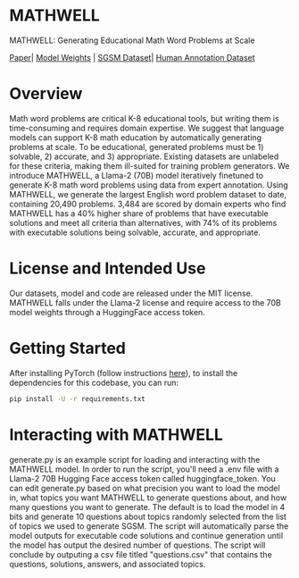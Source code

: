 # MATHWELL
MATHWELL: Generating Educational Math Word Problems at Scale

[Paper]()| [Model Weights](https://huggingface.co/bryanchrist/MATHWELL) | [SGSM Dataset](https://huggingface.co/datasets/bryanchrist/SGSM)| [Human Annotation Dataset](https://huggingface.co/datasets/bryanchrist/annotations)

# Overview 
Math word problems are critical K-8 educational tools, but writing them is time-consuming and requires domain expertise. We suggest that language models can support K-8 math education by automatically generating problems at scale. To be educational, generated problems must be 1) solvable, 2) accurate, and 3) appropriate. Existing datasets are unlabeled for these criteria, making them ill-suited for training problem generators. We introduce MATHWELL, a Llama-2 (70B) model iteratively finetuned to generate K-8 math word problems using data from expert annotation. Using MATHWELL, we generate the largest English word problem dataset to date, containing 20,490 problems. 3,484 are scored by domain experts who find MATHWELL has a 40% higher share of problems that have executable solutions and meet all criteria than alternatives, with 74% of its problems with executable solutions being solvable, accurate, and appropriate.

# License and Intended Use
Our datasets, model and code are released under the MIT license. MATHWELL falls under the Llama-2 license and require access to the 70B model weights through a HuggingFace access token. 

# Getting Started
After installing PyTorch (follow instructions [here](https://pytorch.org/get-started/locally/)), to install the dependencies for this codebase, you can run: 
```bash
pip install -U -r requirements.txt
```
# Interacting with MATHWELL
generate.py is an example script for loading and interacting with the MATHWELL model. In order to run the script, you'll need a .env file with a Llama-2 70B Hugging Face access token called huggingface_token. You can edit generate.py based on what precision you want to load the model in, what topics you want MATHWELL to generate questions about, and how many questions you want to generate. The default is to load the model in 4 bits and generate 10 questions about topics randomly selected from the list of topics we used to generate SGSM. The script will automatically parse the model outputs for executable code solutions and continue generation until the model has output the desired number of questions. The script will conclude by outputing a csv file titled "questions.csv" that contains the questions, solutions, answers, and associated topics. 

